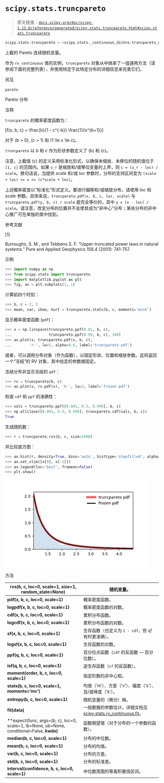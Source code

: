 # `scipy.stats.truncpareto`

> 原文链接：[`docs.scipy.org/doc/scipy-1.12.0/reference/generated/scipy.stats.truncpareto.html#scipy.stats.truncpareto`](https://docs.scipy.org/doc/scipy-1.12.0/reference/generated/scipy.stats.truncpareto.html#scipy.stats.truncpareto)

```py
scipy.stats.truncpareto = <scipy.stats._continuous_distns.truncpareto_gen object>
```

上截的 Pareto 连续随机变量。

作为 `rv_continuous` 类的实例，`truncpareto` 对象从中继承了一组通用方法（请参阅下面的完整列表），并使用特定于此特定分布的详细信息来完善它们。

另见

`pareto`

Pareto 分布

注释

`truncpareto` 的概率密度函数为：

\[f(x, b, c) = \frac{b}{1 - c^{-b}} \frac{1}{x^{b+1}}\]

对于 \(b > 0\), \(c > 1\) 和 \(1 \le x \le c\)。

`truncpareto` 以 *b* 和 *c* 作为形状参数定义了 \(b\) 和 \(c\)。

注意，上截值 \(c\) 的定义采用标准化形式，以确保未缩放、未移位的随机值位于 `[1, c]` 的范围内。如果 `u_r` 是缩放和/或移位变量的上界，则 `c = (u_r - loc) / scale`。换句话说，当提供 *scale* 和/或 *loc* 参数时，分布的支持区间变为 `(scale + loc) <= x <= (c*scale + loc)`。

上述概率密度以“标准化”形式定义。要进行偏移和/或缩放分布，请使用 *loc* 和 *scale* 参数。具体来说，`truncpareto.pdf(x, b, c, loc, scale)` 与 `truncpareto.pdf(y, b, c) / scale` 是完全等价的，其中 `y = (x - loc) / scale`。请注意，改变分布的位置并不会使其成为“非中心”分布；某些分布的非中心推广可在单独的类中找到。

参考文献

[1]

Burroughs, S. M., and Tebbens S. F. “Upper-truncated power laws in natural systems.” Pure and Applied Geophysics 158.4 (2001): 741-757.

示例

```py
>>> import numpy as np
>>> from scipy.stats import truncpareto
>>> import matplotlib.pyplot as plt
>>> fig, ax = plt.subplots(1, 1) 
```

计算前四个时刻：

```py
>>> b, c = 2, 5
>>> mean, var, skew, kurt = truncpareto.stats(b, c, moments='mvsk') 
```

显示概率密度函数 (`pdf`)：

```py
>>> x = np.linspace(truncpareto.ppf(0.01, b, c),
...                 truncpareto.ppf(0.99, b, c), 100)
>>> ax.plot(x, truncpareto.pdf(x, b, c),
...        'r-', lw=5, alpha=0.6, label='truncpareto pdf') 
```

或者，可以调用分布对象（作为函数），以固定形状、位置和缩放参数。这将返回一个“冻结”的 RV 对象，其中给定的参数被固定。

冻结分布并显示冻结的 `pdf`：

```py
>>> rv = truncpareto(b, c)
>>> ax.plot(x, rv.pdf(x), 'k-', lw=2, label='frozen pdf') 
```

检查 `cdf` 和 `ppf` 的准确性：

```py
>>> vals = truncpareto.ppf([0.001, 0.5, 0.999], b, c)
>>> np.allclose([0.001, 0.5, 0.999], truncpareto.cdf(vals, b, c))
True 
```

生成随机数：

```py
>>> r = truncpareto.rvs(b, c, size=1000) 
```

并比较直方图：

```py
>>> ax.hist(r, density=True, bins='auto', histtype='stepfilled', alpha=0.2)
>>> ax.set_xlim([x[0], x[-1]])
>>> ax.legend(loc='best', frameon=False)
>>> plt.show() 
```

![../../_images/scipy-stats-truncpareto-1.png](img/3711c5fc2fecc418d618e88112d10ffe.png)

方法

| **rvs(b, c, loc=0, scale=1, size=1, random_state=None)** | 随机变量。 |
| --- | --- |
| **pdf(x, b, c, loc=0, scale=1)** | 概率密度函数。 |
| **logpdf(x, b, c, loc=0, scale=1)** | 概率密度函数的对数。 |
| **cdf(x, b, c, loc=0, scale=1)** | 累积分布函数。 |
| **logcdf(x, b, c, loc=0, scale=1)** | 累积分布函数的对数。 |
| **sf(x, b, c, loc=0, scale=1)** | 生存函数（也定义为 `1 - cdf`，但 *sf* 有时更准确）。 |
| **logsf(x, b, c, loc=0, scale=1)** | 生存函数的对数。 |
| **ppf(q, b, c, loc=0, scale=1)** | 百分位点函数（`cdf` 的反函数 — 百分位数）。 |
| **isf(q, b, c, loc=0, scale=1)** | 逆生存函数（`sf` 的反函数）。 |
| **moment(order, b, c, loc=0, scale=1)** | 指定阶数的非中心矩。 |
| **stats(b, c, loc=0, scale=1, moments=’mv’)** | 均值（‘m’）、方差（‘v’）、偏度（‘s’）、及/或峰度（‘k’）。 |
| **entropy(b, c, loc=0, scale=1)** | 随机变量的（微分）熵。 |
| **fit(data)** | 一般数据的参数估计。详细文档见 [scipy.stats.rv_continuous.fit](https://docs.scipy.org/doc/scipy/reference/generated/scipy.stats.rv_continuous.fit.html#scipy.stats.rv_continuous.fit)。 |
| **expect(func, args=(b, c), loc=0, scale=1, lb=None, ub=None, conditional=False, **kwds)** | 函数期望值（对于分布的一个参数的函数）。 |
| **median(b, c, loc=0, scale=1)** | 分布的中位数。 |
| **mean(b, c, loc=0, scale=1)** | 分布的均值。 |
| **var(b, c, loc=0, scale=1)** | 分布的方差。 |
| **std(b, c, loc=0, scale=1)** | 分布的标准差。 |
| **interval(confidence, b, c, loc=0, scale=1)** | 中位数周围的等面积置信区间。 |
